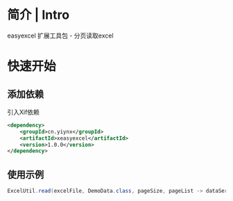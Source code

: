 # 简介 | Intro
easyexcel 扩展工具包 - 分页读取excel

# 快速开始

## 添加依赖
引入Xif依赖
``` xml
<dependency>
    <groupId>cn.yiynx</groupId>
    <artifactId>xeasyexcel</artifactId>
    <version>1.0.0</version>
</dependency>
```
## 使用示例
``` java
ExcelUtil.read(excelFile, DemoData.class, pageSize, pageList -> dataService.save(pageList)).sheet().doRead();
```
